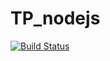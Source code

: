 # TP_nodejs

[![Build Status](https://travis-ci.org/2hoyeong/TP_nodejs.png)](https://travis-ci.org/2hoyeong/TP_nodejs)